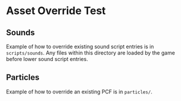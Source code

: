 # Asset Override Test

## Sounds

Example of how to override existing sound script entries is in `scripts/sounds`. Any files within this directory are loaded by the game before
lower sound script entries.

## Particles

Example of how to override an existing PCF is in `particles/`. 
